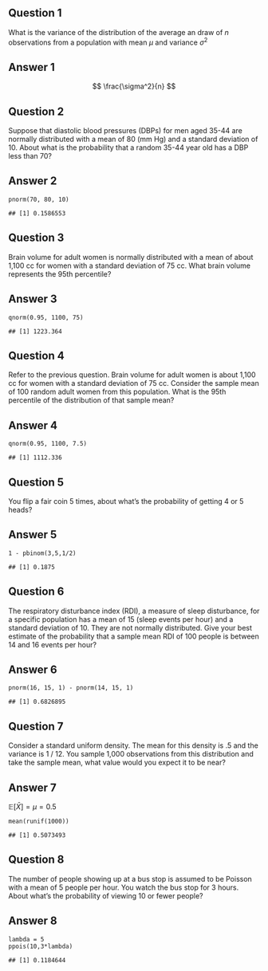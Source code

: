 <style>
r { color: Red }
o { color: Orange }
g { color: Green }
</style>

## Question 1

What is the variance of the distribution of the average an draw of *n*
observations from a population with mean *μ* and variance
*σ*<sup>2</sup>

## Answer 1

$$
\frac{\sigma^2}{n}
$$

## Question 2

Suppose that diastolic blood pressures (DBPs) for men aged 35-44 are
normally distributed with a mean of 80 (mm Hg) and a standard deviation
of 10. About what is the probability that a random 35-44 year old has a
DBP less than 70?

## Answer 2

    pnorm(70, 80, 10)

    ## [1] 0.1586553

## Question 3

Brain volume for adult women is normally distributed with a mean of
about 1,100 cc for women with a standard deviation of 75 cc. What brain
volume represents the 95th percentile?

## Answer 3

    qnorm(0.95, 1100, 75)

    ## [1] 1223.364

## Question 4

Refer to the previous question. Brain volume for adult women is about
1,100 cc for women with a standard deviation of 75 cc. Consider the
sample mean of 100 random adult women from this population. What is the
95th percentile of the distribution of that sample mean?

## Answer 4

    qnorm(0.95, 1100, 7.5)

    ## [1] 1112.336

## Question 5

You flip a fair coin 5 times, about what’s the probability of getting 4
or 5 heads?

## Answer 5

    1 - pbinom(3,5,1/2)

    ## [1] 0.1875

## Question 6

The respiratory disturbance index (RDI), a measure of sleep disturbance,
for a specific population has a mean of 15 (sleep events per hour) and a
standard deviation of 10. They are not normally distributed. Give your
best estimate of the probability that a sample mean RDI of 100 people is
between 14 and 16 events per hour?

## Answer 6

    pnorm(16, 15, 1) - pnorm(14, 15, 1)

    ## [1] 0.6826895

## Question 7

Consider a standard uniform density. The mean for this density is .5 and
the variance is 1 / 12. You sample 1,000 observations from this
distribution and take the sample mean, what value would you expect it to
be near?

## Answer 7

𝔼\[*X̄*\] = *μ* = 0.5

    mean(runif(1000))

    ## [1] 0.5073493

## Question 8

The number of people showing up at a bus stop is assumed to be Poisson
with a mean of 5 people per hour. You watch the bus stop for 3 hours.
About what’s the probability of viewing 10 or fewer people?

## Answer 8

    lambda = 5
    ppois(10,3*lambda)

    ## [1] 0.1184644
